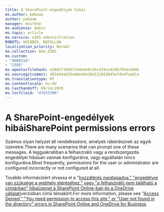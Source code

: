 ```yaml
---
title: A SharePoint-engedélyek hibái
ms.author: pebaum
author: pebaum
manager: mnirkhe
ms.audience: Admin
ms.topic: article
ms.service: o365-administration
ROBOTS: NOINDEX, NOFOLLOW
localization_priority: Normal
ms.collection: Adm_O365
ms.custom:
- "9000156"
- "2595"
ms.openlocfilehash: e2685734657cb9e9e8c43cd19ac024b795dcd49b
ms.sourcegitcommit: 483444ab35ab0e4d410d121562045efde47aa61a
ms.translationtype: MT
ms.contentlocale: hu-HU
ms.lasthandoff: 09/14/2020
ms.locfileid: "47653398"
---
```

# <a name="sharepoint-permissions-errors"></a><span data-ttu-id="3324b-102">A SharePoint-engedélyek hibái</span><span class="sxs-lookup"><span data-stu-id="3324b-102">SharePoint permissions errors</span></span>

<span data-ttu-id="3324b-103">Számos olyan helyzet áll rendelkezésre, amelyek rákérdeznek az egyik üzenetre.</span><span class="sxs-lookup"><span data-stu-id="3324b-103">There are many scenarios that can prompt one of these messages.</span></span> <span data-ttu-id="3324b-104">A leggyakrabban a felhasználó vagy a rendszergazda engedélyei hibásan vannak konfigurálva, vagy egyáltalán nincs konfigurálva.</span><span class="sxs-lookup"><span data-stu-id="3324b-104">Most frequently, permissions for the user or administrator are configured incorrectly or not configured at all.</span></span> 

<span data-ttu-id="3324b-105">További információért olvassa el a "[hozzáférés megtagadva," "engedélyre van szüksége a webhely eléréséhez," vagy "a felhasználó nem található a címtárban" hibaüzenet a SharePoint Online-ban és a OneDrive vállalati](https://docs.microsoft.com/sharepoint/support/administration/access-denied-or-need-permission-error-sharepoint-online-or-onedrive-for-business)verzióban című témakört.</span><span class="sxs-lookup"><span data-stu-id="3324b-105">For more information, please see "[Access Denied," "You need permission to access this site," or "User not found in the directory" errors in SharePoint Online and OneDrive for Business](https://docs.microsoft.com/sharepoint/support/administration/access-denied-or-need-permission-error-sharepoint-online-or-onedrive-for-business).</span></span>
